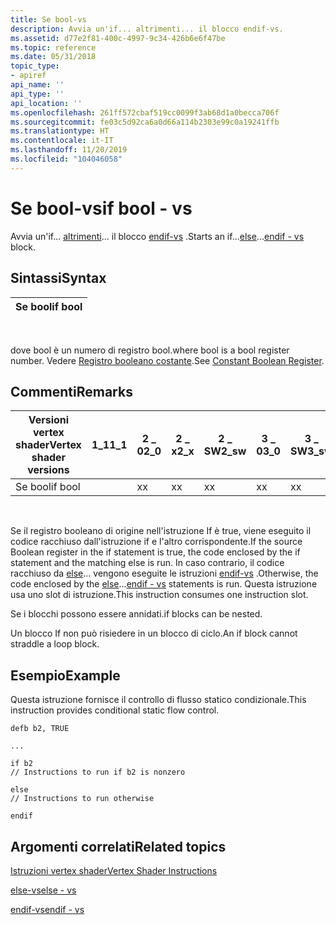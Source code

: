 ```yaml
---
title: Se bool-vs
description: Avvia un'if... altrimenti... il blocco endif-vs.
ms.assetid: d77e2f81-400c-4997-9c34-426b6e6f47be
ms.topic: reference
ms.date: 05/31/2018
topic_type:
- apiref
api_name: ''
api_type: ''
api_location: ''
ms.openlocfilehash: 261ff572cbaf519cc0099f3ab68d1a0becca706f
ms.sourcegitcommit: fe03c5d92ca6a0d66a114b2303e99c0a19241ffb
ms.translationtype: HT
ms.contentlocale: it-IT
ms.lasthandoff: 11/20/2019
ms.locfileid: "104046058"
---
```

# <a name="if-bool---vs"></a><span data-ttu-id="80679-103">Se bool-vs</span><span class="sxs-lookup"><span data-stu-id="80679-103">if bool - vs</span></span>

<span data-ttu-id="80679-104">Avvia un'if... [altrimenti](else---vs.md)... il blocco [endif-vs](endif---vs.md) .</span><span class="sxs-lookup"><span data-stu-id="80679-104">Starts an if...[else](else---vs.md)...[endif - vs](endif---vs.md) block.</span></span>

## <a name="syntax"></a><span data-ttu-id="80679-105">Sintassi</span><span class="sxs-lookup"><span data-stu-id="80679-105">Syntax</span></span>



| <span data-ttu-id="80679-106">Se bool</span><span class="sxs-lookup"><span data-stu-id="80679-106">if bool</span></span> |
|---------|



 

<span data-ttu-id="80679-107">dove bool è un numero di registro bool.</span><span class="sxs-lookup"><span data-stu-id="80679-107">where bool is a bool register number.</span></span> <span data-ttu-id="80679-108">Vedere [Registro booleano costante](dx9-graphics-reference-asm-vs-registers-constant-boolean.md).</span><span class="sxs-lookup"><span data-stu-id="80679-108">See [Constant Boolean Register](dx9-graphics-reference-asm-vs-registers-constant-boolean.md).</span></span>

## <a name="remarks"></a><span data-ttu-id="80679-109">Commenti</span><span class="sxs-lookup"><span data-stu-id="80679-109">Remarks</span></span>



| <span data-ttu-id="80679-110">Versioni vertex shader</span><span class="sxs-lookup"><span data-stu-id="80679-110">Vertex shader versions</span></span> | <span data-ttu-id="80679-111">1\_1</span><span class="sxs-lookup"><span data-stu-id="80679-111">1\_1</span></span> | <span data-ttu-id="80679-112">2 \_ 0</span><span class="sxs-lookup"><span data-stu-id="80679-112">2\_0</span></span> | <span data-ttu-id="80679-113">2 \_ x</span><span class="sxs-lookup"><span data-stu-id="80679-113">2\_x</span></span> | <span data-ttu-id="80679-114">2 \_ SW</span><span class="sxs-lookup"><span data-stu-id="80679-114">2\_sw</span></span> | <span data-ttu-id="80679-115">3 \_ 0</span><span class="sxs-lookup"><span data-stu-id="80679-115">3\_0</span></span> | <span data-ttu-id="80679-116">3 \_ SW</span><span class="sxs-lookup"><span data-stu-id="80679-116">3\_sw</span></span> |
|------------------------|------|------|------|-------|------|-------|
| <span data-ttu-id="80679-117">Se bool</span><span class="sxs-lookup"><span data-stu-id="80679-117">if bool</span></span>                |      | <span data-ttu-id="80679-118">x</span><span class="sxs-lookup"><span data-stu-id="80679-118">x</span></span>    | <span data-ttu-id="80679-119">x</span><span class="sxs-lookup"><span data-stu-id="80679-119">x</span></span>    | <span data-ttu-id="80679-120">x</span><span class="sxs-lookup"><span data-stu-id="80679-120">x</span></span>     | <span data-ttu-id="80679-121">x</span><span class="sxs-lookup"><span data-stu-id="80679-121">x</span></span>    | <span data-ttu-id="80679-122">x</span><span class="sxs-lookup"><span data-stu-id="80679-122">x</span></span>     |



 

<span data-ttu-id="80679-123">Se il registro booleano di origine nell'istruzione If è true, viene eseguito il codice racchiuso dall'istruzione if e l'altro corrispondente.</span><span class="sxs-lookup"><span data-stu-id="80679-123">If the source Boolean register in the if statement is true, the code enclosed by the if statement and the matching else is run.</span></span> <span data-ttu-id="80679-124">In caso contrario, il codice racchiuso da [else](else---vs.md)... vengono eseguite le istruzioni [endif-vs](endif---vs.md) .</span><span class="sxs-lookup"><span data-stu-id="80679-124">Otherwise, the code enclosed by the [else](else---vs.md)...[endif - vs](endif---vs.md) statements is run.</span></span> <span data-ttu-id="80679-125">Questa istruzione usa uno slot di istruzione.</span><span class="sxs-lookup"><span data-stu-id="80679-125">This instruction consumes one instruction slot.</span></span>

<span data-ttu-id="80679-126">Se i blocchi possono essere annidati.</span><span class="sxs-lookup"><span data-stu-id="80679-126">if blocks can be nested.</span></span>

<span data-ttu-id="80679-127">Un blocco If non può risiedere in un blocco di ciclo.</span><span class="sxs-lookup"><span data-stu-id="80679-127">An if block cannot straddle a loop block.</span></span>

## <a name="example"></a><span data-ttu-id="80679-128">Esempio</span><span class="sxs-lookup"><span data-stu-id="80679-128">Example</span></span>

<span data-ttu-id="80679-129">Questa istruzione fornisce il controllo di flusso statico condizionale.</span><span class="sxs-lookup"><span data-stu-id="80679-129">This instruction provides conditional static flow control.</span></span>


```
defb b2, TRUE

...

if b2
// Instructions to run if b2 is nonzero

else
// Instructions to run otherwise

endif
```



## <a name="related-topics"></a><span data-ttu-id="80679-130">Argomenti correlati</span><span class="sxs-lookup"><span data-stu-id="80679-130">Related topics</span></span>

<dl> <dt>

[<span data-ttu-id="80679-131">Istruzioni vertex shader</span><span class="sxs-lookup"><span data-stu-id="80679-131">Vertex Shader Instructions</span></span>](dx9-graphics-reference-asm-vs-instructions.md)
</dt> <dt>

[<span data-ttu-id="80679-132">else-vs</span><span class="sxs-lookup"><span data-stu-id="80679-132">else - vs</span></span>](else---vs.md)
</dt> <dt>

[<span data-ttu-id="80679-133">endif-vs</span><span class="sxs-lookup"><span data-stu-id="80679-133">endif - vs</span></span>](endif---vs.md)
</dt> </dl>

 

 




